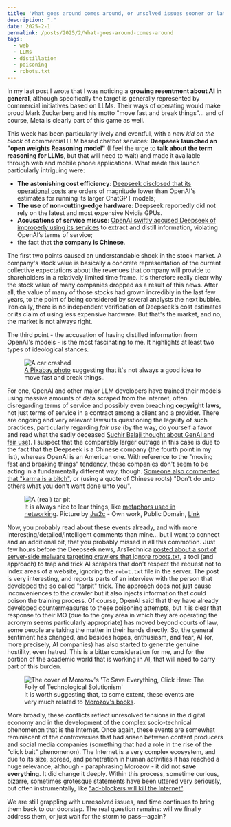 ```yaml
---
title: 'What goes around comes around, or unsolved issues sooner or later exact their toll'
description: "."
date: 2025-2-1
permalink: /posts/2025/2/What-goes-around-comes-around
tags:
  - web
  - LLMs
  - distillation
  - poisoning
  - robots.txt
---
```


In my last post I wrote that I was noticing a **growing resentment about AI in general**, although specifically the target is generally represented by commercial initiatives based on LLMs. Their ways of operating would make proud Mark Zuckerberg and his motto "move fast and break things"... and of course, Meta is clearly part of this game as well.

This week has been particularly lively and eventful, with a _new kid on the block_ of commercial LLM based chatbot services: **Deepseek launched an "open weights Reasoning model"** (I feel the urge to **talk about the term reasoning for LLMs**, but that will need to wait) and made it available through web and mobile phone applications. What made this launch particularly intriguing were:
* **The astonishing cost efficiency**: [Deepseek disclosed that its operational costs](https://www.msn.com/en-us/money/other/deepseek-ai-cost-less-than-6-million-to-develop-heres-why-meta-and-microsoft-are-justifying-spending-billions/ar-AA1y8Ud7) are orders of magnitude lower than OpenAI's estimates for running its larger ChatGPT models;
* **The use of non-cutting-edge hardware**: Deepseek reportedly did not rely on the latest and most expensive Nvidia GPUs.
* **Accusations of service misuse**: [OpenAI swiftly accused Deepseek of improperly using its services](https://www.nytimes.com/2025/01/29/technology/openai-deepseek-data-harvest.html) to extract and distill information, violating OpenAI’s terms of service;
* the fact that **the company is Chinese**.

The first two points caused an understandable shock in the stock market. A company's stock value is basically a concrete representation of the current collective expectations about the revenues that company will provide to shareholders in a relatively limited time frame. It's therefore really clear why the stock value of many companies dropped as a result of this news. After all, the value of many of those stocks had grown incredibly in the last few years, to the point of being considered by several analysts the next bubble. Ironically, there is no independent verification of Deepseek’s cost estimates or its claim of using less expensive hardware. But that's the market, and no, the market is not always right.

The third point - the accusation of having distilled information from OpenAI's models - is the most fascinating to me. It highlights at least two types of ideological stances.

<figure>
  <img src="https://pixabay.com/get/gd21d9151991dc62623edaf0aa8ac372096c7ad5fb3afdae0ee6dbfc84c9b4da03670193429c9fe5920794c09d4ff044e_640.jpg" alt="A car crashed"/>
  <figcaption><a href="https://pixabay.com/photos/crash-car-car-crash-accident-1308575/" target="blank">A Pixabay photo</a> suggesting that it's not always a good idea to move fast and break things.</a>.</figcaption>
</figure>

For one, OpenAI and other major LLM developers have trained their models using massive amounts of data scraped from the internet, often disregarding terms of service and possibly even breaching **copyright laws**, not just terms of service in a contract among a client and a provider. There are ongoing and very relevant lawsuits questioning the legality of such practices, particularly regarding _fair use_ (by the way, do yourself a favor and read what the sadly deceased [Suchir Balaji thought about GenAI and fair use](https://suchir.net/fair_use.html)). I suspect that the comparably larger outrage in this case is due to the fact that the Deepseek is a Chinese company (the fourth point in my list), whereas OpenAI is an American one. With reference to the "moving fast and breaking things" tendency, these companies don't seem to be acting in a fundamentally different way, though. [Someone also commented that "karma is a bitch"](https://garymarcus.substack.com/p/openai-cries-foul), or (using a quote of Chinese roots) "Don't do unto others what you don't want done unto you".

<figure>
  <img src="https://upload.wikimedia.org/wikipedia/commons/8/83/Mother-of-the-Lake.jpg" alt="A (real) tar pit"/>
  <figcaption>It is always nice to lear things, like <a href="https://en.wikipedia.org/wiki/Tarpit_(networking)" target="blank">metaphors used in networking</a>. Picture by <a href="//commons.wikimedia.org/w/index.php?title=User:Jw2c&amp;action=edit&amp;redlink=1" class="new" title="User:Jw2c (page does not exist)">Jw2c</a> - <span class="int-own-work" lang="en">Own work</span>, Public Domain, <a href="https://commons.wikimedia.org/w/index.php?curid=7557054">Link</a></figcaption>
</figure>

Now, you probably read about these events already, and with more interesting/detailed/intelligent comments than mine... but I want to connect and an additional bit, that you probably missed in all this commotion. Just few hours before the Deepseek news, ArsTechnica [posted about a sort of server-side malware targeting crawlers that ignore robots.txt](https://arstechnica.com/tech-policy/2025/01/ai-haters-build-tarpits-to-trap-and-trick-ai-scrapers-that-ignore-robots-txt/), a tool (and approach) to trap and trick AI scrapers that don't respect the request not to index areas of a website, ignoring the <code>robot.txt</code> file in the server. The post is very interesting, and reports parts of an interview with the person that developed the so called "tarpit" trick. The approach does not just cause inconveniences to the crawler but it also injects information that could poison the training process. Of course, OpenAI said that they have already developed countermeasures to these poisoning attempts, but it is clear that response to their MO (due to the grey area in which they are operating the acronym seems particularly appropriate) has moved beyond courts of law, some people are taking the matter in their hands directly. So, the general sentiment has changed, and besides hopes, enthusiasm, and fear, AI (or, more precisely, AI companies) has also started to generate genuine hostility, even hatred. This is a bitter consideration for me, and for the portion of the academic world that is working in AI, that will need to carry part of this burden.

<figure>
  <img src="https://images-na.ssl-images-amazon.com/images/S/compressed.photo.goodreads.com/books/1353400616i/13587160.jpg" alt="The cover of Morozov's 'To Save Everything, Click Here: The Folly of Technological Solutionism'"/>
  <figcaption>It is worth suggesting that, to some extent, these events are very much related to <a href="https://www.goodreads.com/author/show/4113527.Evgeny_Morozov" target="blank">Morozov's books</a>.</figcaption>
</figure>

More broadly, these conflicts reflect unresolved tensions in the digital economy and in the development of the complex socio-technical phenomenon that is the Internet. Once again, these events are somewhat reminiscent of the controversies that had arisen between content producers and social media companies (something that had a role in the rise of the "click bait" phenomenon). The Internet is a very complex ecosystem, and due to its size, spread, and penetration in human activities it has reached a huge relevance, although - paraphrasing Morozov - it did not __save everything__. It did change it deeply. Within this process, sometime curious, bizarre, sometimes grotesque statements have been uttered very seriously, but often instrumentally, like ["ad-blockers will kill the Internet"](https://www.newsweek.com/2016/02/12/ad-blockers-will-kill-internet-421333.html).

We are still grappling with unresolved issues, and time continues to bring them back to our doorstep. The real question remains: will we finally address them, or just wait for the storm to pass—again?
